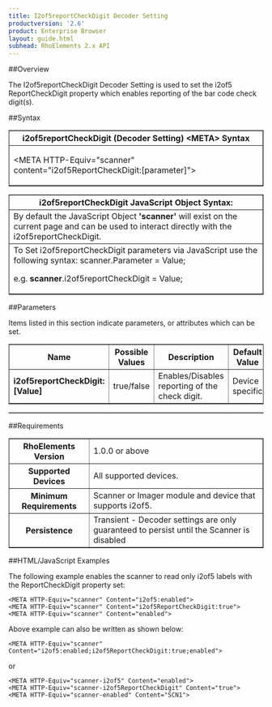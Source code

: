 ```yaml
---
title: I2of5reportCheckDigit Decoder Setting
productversion: '2.6'
product: Enterprise Browser
layout: guide.html
subhead: RhoElements 2.x API
---
```


##Overview

The I2of5reportCheckDigit Decoder Setting is used to set the i2of5 ReportCheckDigit property which enables reporting of the bar code check digit(s).

##Syntax

<table class="facelift" style="width:100%" border="1" padding="5px"> <tr><th class="tableHeading">i2of5reportCheckDigit (Decoder Setting) &lt;META&gt; Syntax
</th></tr><tr><td class="clsSyntaxCells clsOddRow"><p>&lt;META HTTP-Equiv="scanner" content="i2of5ReportCheckDigit:[parameter]"&gt;</p></td></tr></table>
<table class="facelift" style="width:100%" border="1" padding="5px"> <tr><th class="tableHeading">i2of5reportCheckDigit JavaScript Object Syntax:</th></tr><tr><td class="clsSyntaxCells clsOddRow">
By default the JavaScript Object <b>'scanner'</b> will exist on the current page and can be used to interact directly with the i2of5reportCheckDigit.
</td></tr><tr><td class="clsSyntaxCells clsEvenRow">
To Set i2of5reportCheckDigit parameters via JavaScript use the following syntax: scanner.Parameter = Value;
<P />e.g. <b>scanner</b>.i2of5reportCheckDigit = Value;
</td></tr></table>

##Parameters


Items listed in this section indicate parameters, or attributes which can be set.
<table class="facelift" style="width:100%" border="1" padding="5px"> <col width="20%" /><col width="20%" /><col width="38%" /><col width="22%" /><tr><th class="tableHeading">Name</th><th class="tableHeading">Possible Values</th><th class="tableHeading">Description</th><th class="tableHeading">Default Value</th></tr><tr><td class="clsSyntaxCells clsOddRow"><b>i2of5reportCheckDigit:[Value]
</b></td><td class="clsSyntaxCells clsOddRow">true/false</td><td class="clsSyntaxCells clsOddRow">Enables/Disables reporting of the check digit.</td><td class="clsSyntaxCells clsOddRow">Device specific</td></tr></table>
<table class="facelift" style="width:100%" border="1" padding="5px"> <col width="78%" /><col width="8%" /><col width="1%" /><col width="5%" /><col width="1%" /><col width="5%" /><col width="2%" /></table>





##Requirements

<table class="facelift" style="width:100%" border="1" padding="5px"> <tr><th class="tableHeading">RhoElements Version</th><td class="clsSyntaxCell clsEvenRow">1.0.0 or above
</td></tr><tr><th class="tableHeading">Supported Devices</th><td class="clsSyntaxCell clsOddRow">All supported devices.</td></tr><tr><th class="tableHeading">Minimum Requirements</th><td class="clsSyntaxCell clsOddRow">Scanner or Imager module and device that supports i2of5.</td></tr><tr><th class="tableHeading">Persistence</th><td class="clsSyntaxCell clsEvenRow">Transient - Decoder settings are only guaranteed to persist until the Scanner is disabled</td></tr></table>


##HTML/JavaScript Examples

The following example enables the scanner to read only i2of5 labels with the ReportCheckDigit property set:

	<META HTTP-Equiv="scanner" Content="i2of5:enabled">
	<META HTTP-Equiv="scanner" Content="i2of5ReportCheckDigit:true">
	<META HTTP-Equiv="scanner" Content="enabled">
	
Above example can also be written as shown below:

	<META HTTP-Equiv="scanner" Content="i2of5:enabled;i2of5ReportCheckDigit:true;enabled">
	
or

	<META HTTP-Equiv="scanner-i2of5" Content="enabled">
	<META HTTP-Equiv="scanner-i2of5ReportCheckDigit" Content="true">
	<META HTTP-Equiv="scanner-enabled" Content="SCN1">
	





